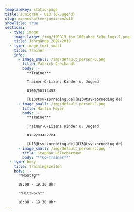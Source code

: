 ```yaml
---
templateKey: static-page
title: Junioren - U13 (D-Jugend)
slug: mannschaften/junioren/u13
showTitle: true
sections:
  - type: image
    image_large: /img/190913_tsv_100jahre_5x3m_logo-2.png
    title: Jahrgänge 2009/2010
  - type: image_text_small
    title: Trainer
    info:
      - image_small: /img/default_person-1.png
        title: Patrick Dreikandt
        body: |-
          **Trainer**

          Trainer-C-Lizenz Kinder u. Jugend

          0160/90114453

          [U13@tsv-zorneding.de](U13@tsv-zorneding.de)
      - image_small: /img/default_person-1.png
        title: Martin Meyer
        body: |-
          **Trainer**

          Trainer-C-Lizenz Kinder u. Jugend

          0152/03422724

          [U13@tsv-zorneding.de](U13@tsv-zorneding.de)
      - image_small: /img/default_person-1.png
        title: Stephan Hölschermann
        body: "**Co-Trainer**"
  - type: body
    title: Trainingszeiten
    body: |-
      **Montag**

      18:00 - 19.30 Uhr

      **Mittwoch**

      18:00 - 19.30 Uhr
---
```

